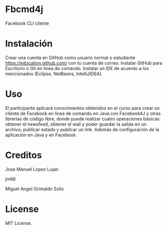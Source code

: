 # Fbcmd4j
Facebook CLI cliente

# Instalación
Crear una cuenta en GitHub como usuario normal o estudiante https://education.github.com/ con tu cuenta de correo. Instalar GitHub para Escritorio o Git en línea de comando. Instalar un IDE de acuerdo a los mencionados (Eclipse, NetBeans, IntelliJIDEA).

# Uso
El participante aplicará conocimientos obtenidos en el curso para crear un cliente de Facebook en línea de comando en Java con Facebook4J y otras librerías de código libre, donde pueda realizar cuatro operaciones básicas: obtener el newsfeed, obtener el wall y poder guardar la salida en un archivo; publicar estado y publicar un link. Además de configuración de la aplicación en Java y en Facebook.

# Creditos
Jose Manuel Lopez Lujan

jm66

Miguel Angel Grimaldo Solis

# License
MIT License.
